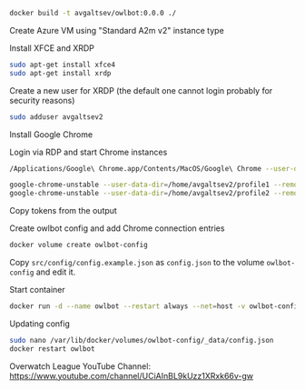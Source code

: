 ```bash
docker build -t avgaltsev/owlbot:0.0.0 ./
```

Create Azure VM using "Standard A2m v2" instance type

Install XFCE and XRDP

```bash
sudo apt-get install xfce4
sudo apt-get install xrdp
```

Create a new user for XRDP (the default one cannot login probably for security reasons)

```bash
sudo adduser avgaltsev2
```

Install Google Chrome

Login via RDP and start Chrome instances

```bash
/Applications/Google\ Chrome.app/Contents/MacOS/Google\ Chrome --user-data-dir=... --remote-debugging-port=9222
```

```bash
google-chrome-unstable --user-data-dir=/home/avgaltsev2/profile1 --remote-debugging-port=9222
google-chrome-unstable --user-data-dir=/home/avgaltsev2/profile2 --remote-debugging-port=9223
```

Copy tokens from the output

Create owlbot config and add Chrome connection entries

```bash
docker volume create owlbot-config
```

Copy `src/config/config.example.json` as `config.json` to the volume `owlbot-config` and edit it.

Start container

```bash
docker run -d --name owlbot --restart always --net=host -v owlbot-config:/root/config/ avgaltsev/owlbot:0.0.0
```

Updating config

```bash
sudo nano /var/lib/docker/volumes/owlbot-config/_data/config.json
docker restart owlbot
```

Overwatch League YouTube Channel:
https://www.youtube.com/channel/UCiAInBL9kUzz1XRxk66v-gw
